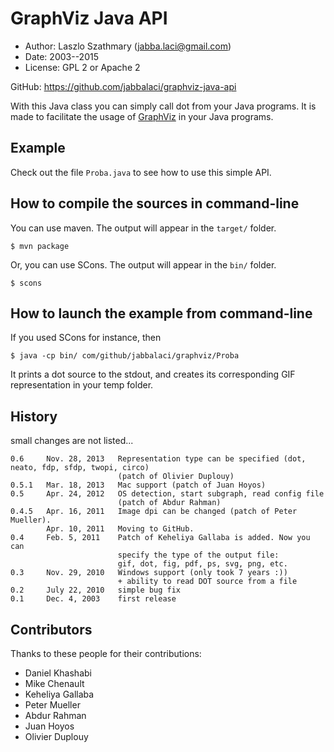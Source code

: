GraphViz Java API
=================

* Author:     Laszlo Szathmary (jabba.laci@gmail.com)
* Date:       2003--2015
* License:    GPL 2 or Apache 2

GitHub:     https://github.com/jabbalaci/graphviz-java-api


With this Java class you can simply call dot from your Java programs.
It is made to facilitate the usage of [GraphViz](http://www.graphviz.org/)
in your Java programs.

Example
-------
Check out the file `Proba.java` to see how to use this simple API.

How to compile the sources in command-line
------------------------------------------
You can use maven. The output will appear in the `target/` folder.

    $ mvn package

Or, you can use SCons. The output will appear in the `bin/` folder.

    $ scons

How to launch the example from command-line
-------------------------------------------
If you used SCons for instance, then

    $ java -cp bin/ com/github/jabbalaci/graphviz/Proba

It prints a dot source to the stdout, and creates its corresponding GIF
representation in your temp folder.


History
-------
small changes are not listed...

    0.6     Nov. 28, 2013   Representation type can be specified (dot, neato, fdp, sfdp, twopi, circo)
                            (patch of Olivier Duplouy)
    0.5.1   Mar. 18, 2013   Mac support (patch of Juan Hoyos)
    0.5     Apr. 24, 2012   OS detection, start subgraph, read config file
                            (patch of Abdur Rahman)
    0.4.5   Apr. 16, 2011   Image dpi can be changed (patch of Peter Mueller).
            Apr. 10, 2011   Moving to GitHub.
    0.4     Feb. 5, 2011    Patch of Keheliya Gallaba is added. Now you can
                            specify the type of the output file:
                            gif, dot, fig, pdf, ps, svg, png, etc.
    0.3     Nov. 29, 2010   Windows support (only took 7 years :))
                            + ability to read DOT source from a file
    0.2     July 22, 2010   simple bug fix
    0.1     Dec. 4, 2003    first release


Contributors
------------
Thanks to these people for their contributions:

* Daniel Khashabi
* Mike Chenault
* Keheliya Gallaba
* Peter Mueller
* Abdur Rahman
* Juan Hoyos
* Olivier Duplouy
